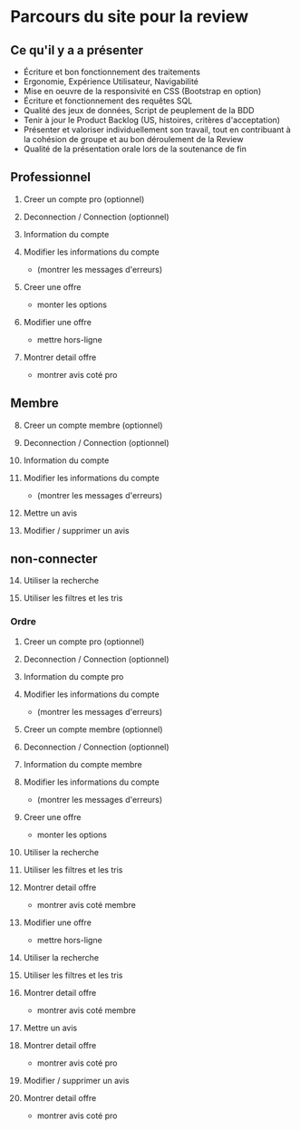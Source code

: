 # Parcours du site pour la review

## Ce qu'il y a a présenter

- Écriture et bon fonctionnement des traitements
- Ergonomie, Expérience Utilisateur, Navigabilité
- Mise en oeuvre de la responsivité en CSS (Bootstrap en option)
- Écriture et fonctionnement des requêtes SQL
- Qualité des jeux de données, Script de peuplement de la BDD
- Tenir à jour le Product Backlog (US, histoires, critères d'acceptation)
- Présenter et valoriser individuellement son travail, tout en contribuant à la cohésion de groupe et au bon déroulement de la Review
- Qualité de la présentation orale lors de la soutenance de fin

## Professionnel

1. Creer un compte pro (optionnel)

2. Deconnection / Connection (optionnel)

3. Information du compte

4. Modifier les informations du compte
    + (montrer les messages d'erreurs)

5. Creer une offre
    + monter les options

6. Modifier une offre
    + mettre hors-ligne

7. Montrer detail offre
    + montrer avis coté pro

## Membre

8. Creer un compte membre (optionnel)

9. Deconnection / Connection (optionnel)

10. Information du compte

11. Modifier les informations du compte
    + (montrer les messages d'erreurs)

12. Mettre un avis

13. Modifier / supprimer un avis

## non-connecter

14. Utiliser la recherche

15. Utiliser les filtres et les tris

### Ordre

1. Creer un compte pro (optionnel)

2. Deconnection / Connection (optionnel)

3. Information du compte pro

4. Modifier les informations du compte
    + (montrer les messages d'erreurs)

5. Creer un compte membre (optionnel)

6. Deconnection / Connection (optionnel)

7. Information du compte membre

8. Modifier les informations du compte
    + (montrer les messages d'erreurs)

9. Creer une offre
    + monter les options

10. Utiliser la recherche

11. Utiliser les filtres et les tris

12. Montrer detail offre
    + montrer avis coté membre

13. Modifier une offre
    + mettre hors-ligne

14. Utiliser la recherche

15. Utiliser les filtres et les tris

16. Montrer detail offre
    + montrer avis coté membre

17. Mettre un avis

18. Montrer detail offre
    + montrer avis coté pro

19. Modifier / supprimer un avis

20. Montrer detail offre
    + montrer avis coté pro
